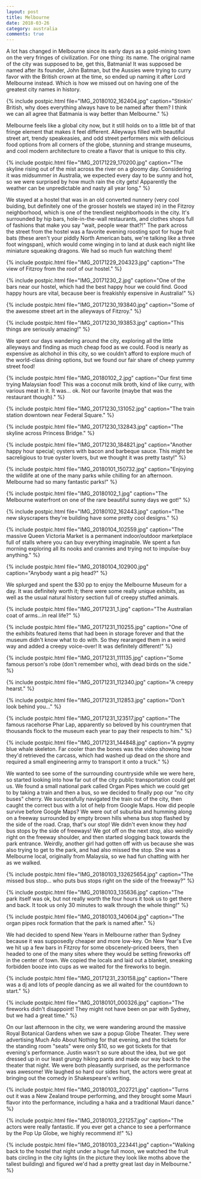 ```yaml
---
layout: post
title: Melbourne
date: 2018-03-26
category: australia
comments: true
---
```


A lot has changed in Melbourne since its early days as a gold-mining town on the very fringes of civilization.  For one thing: its name.  The original name of the city was supposed to be, get this, Batmania!  It was supposed be named after its founder, John Batman, but the Aussies were trying to curry favor with the British crown at the time, so ended up naming it after Lord Melbourne instead.  Which is how we missed out on having one of the greatest city names in history.

{% include postpic.html file="IMG_20180102_162404.jpg" caption="Stinkin' British, why does everything always have to be named after them? I think we can all agree that Batmania is way better than Melbourne." %}

Melbourne feels like a global city now, but it still holds on to a little bit of that fringe element that makes it feel different.  Alleyways filled with beautiful street art, trendy speakeasies, and odd street performers mix with delicious food options from all corners of the globe, stunning and strange museums, and cool modern architecture to create a flavor that is unique to this city.

{% include postpic.html file="IMG_20171229_170200.jpg" caption="The skyline rising out of the mist across the river on a gloomy day.  Considering it was midsummer in Australia, we expected every day to be sunny and hot, so we were surprised by how much rain the city gets!  Apparently the weather can be unpredictable and nasty all year long." %}

We stayed at a hostel that was in an old converted nunnery (very cool buiding, but definitely one of the grosser hostels we stayed in) in the Fitzroy neighborhood, which is one of the trendiest neighborhoods in the city.  It's surrounded by hip bars, hole-in-the-wall restaurants, and clothes shops full of fashions that make you say "wait, people wear that?!"  The park across the street from the hostel was a favorite evening roosting spot for huge fruit bats (these aren't your piddly North American bats, we're talking like a three foot wingspan), which would come winging in to land at dusk each night like miniature squeaking dragons.  We had so much fun watching them!

{% include postpic.html file="IMG_20171229_204323.jpg" caption="The view of Fitzroy from the roof of our hostel." %}

{% include postpic.html file="IMG_20171230_2.jpg" caption="One of the bars near our hostel, which had the best happy hour we could find.  Good happy hours are vital, because beer is freakishly expensive in Australia!" %}

{% include postpic.html file="IMG_20171230_193840.jpg" caption="Some of the awesome street art in the alleyways of Fitzroy." %}

{% include postpic.html file="IMG_20171230_193853.jpg" caption="This things are seriously amazing!" %}

We spent our days wandering around the city, exploring all the little alleyways and finding as much cheap food as we could.  Food is nearly as expensive as alchohol in this city, so we couldn't afford to explore much of the world-class dining options, but we found our fair share of cheep yummy street food!

{% include postpic.html file="IMG_20180102_2.jpg" caption="Our first time trying Malaysian food!  This was a coconut milk broth, kind of like curry, with various meat in it.  It was... ok.  Not our favorite (maybe that was the restaurant though)." %}

{% include postpic.html file="IMG_20171230_131052.jpg" caption="The train station downtown near Federal Square." %}

{% include postpic.html file="IMG_20171230_132843.jpg" caption="The skyline across Princess Bridge." %}

{% include postpic.html file="IMG_20171230_184821.jpg" caption="Another happy hour special; oysters with bacon and barbeque sauce.  This might be sacreligious to true oyster lovers, but we thought it was pretty tasty!" %}

{% include postpic.html file="IMG_20180101_150732.jpg" caption="Enjoying the wildlife at one of the many parks while chilling for an afternoon.  Melbourne had so many fantastic parks!" %}

{% include postpic.html file="IMG_20180102_1.jpg" caption="The Melbourne waterfront on one of the rare beautiful sunny days we got!" %}

{% include postpic.html file="IMG_20180102_162443.jpg" caption="The new skyscrapers they're building have some pretty cool designs." %}

{% include postpic.html file="IMG_20180104_102559.jpg" caption="The massive Queen Victoria Market is a permanent indoor/outdoor marketplace full of stalls where you can buy everything imaginable.  We spent a fun morning exploring all its nooks and crannies and trying not to impulse-buy anything." %}

{% include postpic.html file="IMG_20180104_102900.jpg" caption="Anybody want a pig head?" %}

We splurged and spent the $30 pp to enjoy the Melbourne Museum for a day.  It was definitely worth it; there were some really unique exhibits, as well as the usual natural history section full of creepy stuffed animals.

{% include postpic.html file="IMG_20171231_1.jpg" caption="The Australian coat of arms...in real life?" %}

{% include postpic.html file="IMG_20171231_110255.jpg" caption="One of the exhibits featured items that had been in storage forever and that the museum didn't know what to do with.  So they rearanged them in a weird way and added a creepy voice-over!  It was definitely different!" %}

{% include postpic.html file="IMG_20171231_111135.jpg" caption="Some famous person's robe (don't remember who), with dead birds on the side." %}

{% include postpic.html file="IMG_20171231_112340.jpg" caption="A creepy hearst." %}

{% include postpic.html file="IMG_20171231_112853.jpg" caption="Don't look behind you..." %}

{% include postpic.html file="IMG_20171231_123517.jpg" caption="The famous racehorse Phar Lap, apparently so beloved by his countrymen that thousands flock to the museum each year to pay their respects to him." %}

{% include postpic.html file="IMG_20171231_144848.jpg" caption="A pygmy blue whale skeleton.  Far cooler than the bones was the video showing how they'd retrieved the carcass, which had washed up dead on the shore and required a small engineering army to transport it onto a truck." %}

We wanted to see some of the surrounding countryside while we were here, so started looking into how far out of the city public transportation could get us.  We found a small national park called Organ Pipes which we could get to by taking a train and then a bus, so we decided to finally pop our "no city buses" cherry.  We successfully navigated the train out of the city, then caught the correct bus with a lot of help from Google Maps.  How did people survive before Google Maps?  We were out of suburbia and humming along on a freeway surrounded by empty brown hills whena bus stop flashed by the side of the road.  Crap, that's our stop!  We didn't even know they *had* bus stops by the side of freeways!  We got off on the next stop, also weirdly right on the freeway shoulder, and then started slogging back towards the park entrance.  Weirdly, another girl had gotten off with us because she was also trying to get to the park, and had also missed the stop.  She was a Melbourne local, originally from Malaysia, so we had fun chatting with her as we walked.

{% include postpic.html file="IMG_20180103_132625654.jpg" caption="The missed bus stop... who puts bus stops right on the side of the freeway?" %}

{% include postpic.html file="IMG_20180103_135636.jpg" caption="The park itself was ok, but not really worth the four hours it took us to get there and back.  It took us only 30 minutes to walk through the whole thing!" %}

{% include postpic.html file="IMG_20180103_140604.jpg" caption="The organ pipes rock formation that the park is named after." %}

We had decided to spend New Years in Melbourne rather than Sydney because it was supposedly cheaper and more low-key.  On New Year's Eve we hit up a few bars in Fitzroy for some obscenely-priced beers, then headed to one of the many sites where they would be setting fireworks off in the center of town.  We copied the locals and laid out a blanket, sneaking forbidden booze into cups as we waited for the fireworks to begin.

{% include postpic.html file="IMG_20171231_230158.jpg" caption="There was a dj and lots of people dancing as we all waited for the countdown to start." %}

{% include postpic.html file="IMG_20180101_000326.jpg" caption="The fireworks didn't disappoint!  They might not have been on par with Sydney, but we had a great time." %}

On our last afternoon in the city, we were wandering around the massive Royal Botanical Gardens when we saw a popup Globe Theater.  They were advertising Much Ado About Nothing for that evening, and the tickets for the standing room "seats" were only $10, so we got tickets for that evening's performance.  Justin wasn't so sure about the idea, but we got dressed up in our least grungy hiking pants and made our way back to the theater that night.  We were both pleasantly surprised, as the performance was awesome!  We laughed so hard our sides hurt, the actors were great at bringing out the comedy in Shakespeare's writing.

{% include postpic.html file="IMG_20180103_202721.jpg" caption="Turns out it was a New Zealand troupe performing, and they brought some Mauri flavor into the performance, including a haka and a traditional Mauri dance." %}

{% include postpic.html file="IMG_20180103_221257.jpg" caption="The actors were really fantastic.  If you ever get a chance to see a performance by the Pop Up Globe, we highly recommend it!" %}

{% include postpic.html file="IMG_20180103_223441.jpg" caption="Walking back to the hostel that night under a huge full moon, we watched the fruit bats circling in the city lights (in the picture they look like moths above the tallest building) and figured we'd had a pretty great last day in Melbourne." %}


